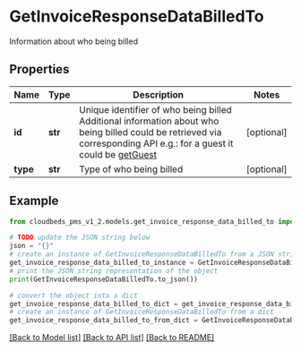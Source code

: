 # GetInvoiceResponseDataBilledTo

Information about who being billed

## Properties

Name | Type | Description | Notes
------------ | ------------- | ------------- | -------------
**id** | **str** | Unique identifier of who being billed Additional information about who being billed could be retrieved via corresponding API e.g.: for a guest it could be [getGuest](#tag/Guest/paths/~1getGuest/get) | [optional] 
**type** | **str** | Type of who being billed | [optional] 

## Example

```python
from cloudbeds_pms_v1_2.models.get_invoice_response_data_billed_to import GetInvoiceResponseDataBilledTo

# TODO update the JSON string below
json = "{}"
# create an instance of GetInvoiceResponseDataBilledTo from a JSON string
get_invoice_response_data_billed_to_instance = GetInvoiceResponseDataBilledTo.from_json(json)
# print the JSON string representation of the object
print(GetInvoiceResponseDataBilledTo.to_json())

# convert the object into a dict
get_invoice_response_data_billed_to_dict = get_invoice_response_data_billed_to_instance.to_dict()
# create an instance of GetInvoiceResponseDataBilledTo from a dict
get_invoice_response_data_billed_to_from_dict = GetInvoiceResponseDataBilledTo.from_dict(get_invoice_response_data_billed_to_dict)
```
[[Back to Model list]](../README.md#documentation-for-models) [[Back to API list]](../README.md#documentation-for-api-endpoints) [[Back to README]](../README.md)


